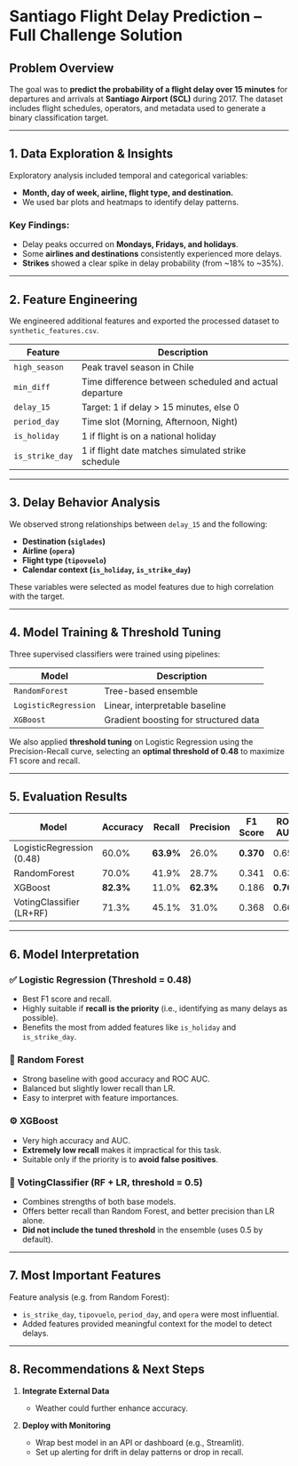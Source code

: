 # Santiago Flight Delay Prediction – Full Challenge Solution

## Problem Overview

The goal was to **predict the probability of a flight delay over 15 minutes** for departures and arrivals at **Santiago Airport (SCL)** during 2017. The dataset includes flight schedules, operators, and metadata used to generate a binary classification target.

---

## 1. Data Exploration & Insights

Exploratory analysis included temporal and categorical variables:
- **Month, day of week, airline, flight type, and destination.**
- We used bar plots and heatmaps to identify delay patterns.

### Key Findings:
- Delay peaks occurred on **Mondays, Fridays, and holidays**.
- Some **airlines and destinations** consistently experienced more delays.
- **Strikes** showed a clear spike in delay probability (from ~18% to ~35%).

---

## 2. Feature Engineering

We engineered additional features and exported the processed dataset to `synthetic_features.csv`.

| Feature          | Description                                                     |
|------------------|-----------------------------------------------------------------|
| `high_season`    | Peak travel season in Chile                                     |
| `min_diff`       | Time difference between scheduled and actual departure          |
| `delay_15`       | Target: 1 if delay > 15 minutes, else 0                         |
| `period_day`     | Time slot (Morning, Afternoon, Night)                           |
| `is_holiday`     | 1 if flight is on a national holiday                            |
| `is_strike_day`  | 1 if flight date matches simulated strike schedule              |

---

## 3. Delay Behavior Analysis

We observed strong relationships between `delay_15` and the following:
- **Destination (`siglades`)**
- **Airline (`opera`)**
- **Flight type (`tipovuelo`)**
- **Calendar context (`is_holiday`, `is_strike_day`)**

These variables were selected as model features due to high correlation with the target.

---

## 4. Model Training & Threshold Tuning

Three supervised classifiers were trained using pipelines:

| Model                | Description                            |
|----------------------|----------------------------------------|
| `RandomForest`       | Tree-based ensemble                    |
| `LogisticRegression` | Linear, interpretable baseline         |
| `XGBoost`            | Gradient boosting for structured data  |

We also applied **threshold tuning** on Logistic Regression using the Precision-Recall curve, selecting an **optimal threshold of 0.48** to maximize F1 score and recall.

---

## 5. Evaluation Results

| Model                      | Accuracy | Recall | Precision | F1 Score | ROC AUC |
|---------------------------|----------|--------|-----------|----------|---------|
| LogisticRegression (0.48) | 60.0%    | **63.9%** | 26.0%    | **0.370** | 0.657   |
| RandomForest              | 70.0%    | 41.9%  | 28.7%    | 0.341    | 0.634   |
| XGBoost                   | **82.3%**| 11.0%  | **62.3%** | 0.186    | **0.705** |
| VotingClassifier (LR+RF)  | 71.3%    | 45.1%  | 31.0%    | 0.368    | 0.660   |

---

## 6. Model Interpretation

### ✅ Logistic Regression (Threshold = 0.48)
- Best F1 score and recall.
- Highly suitable if **recall is the priority** (i.e., identifying as many delays as possible).
- Benefits the most from added features like `is_holiday` and `is_strike_day`.

### 🌲 Random Forest
- Strong baseline with good accuracy and ROC AUC.
- Balanced but slightly lower recall than LR.
- Easy to interpret with feature importances.

### ⚙️ XGBoost
- Very high accuracy and AUC.
- **Extremely low recall** makes it impractical for this task.
- Suitable only if the priority is to **avoid false positives**.

### 🧠 VotingClassifier (RF + LR, threshold = 0.5)
- Combines strengths of both base models.
- Offers better recall than Random Forest, and better precision than LR alone.
- **Did not include the tuned threshold** in the ensemble (uses 0.5 by default).

---

## 7. Most Important Features

Feature analysis (e.g. from Random Forest):
- `is_strike_day`, `tipovuelo`, `period_day`, and `opera` were most influential.
- Added features provided meaningful context for the model to detect delays.

---

## 8. Recommendations & Next Steps

1. **Integrate External Data**  
   - Weather could further enhance accuracy.

2. **Deploy with Monitoring**  
   - Wrap best model in an API or dashboard (e.g., Streamlit).
   - Set up alerting for drift in delay patterns or drop in recall.